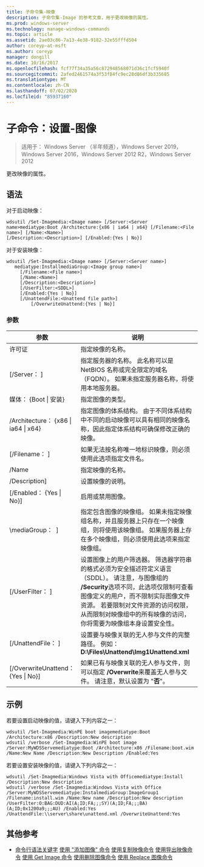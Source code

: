 ```yaml
---
title: 子命令集-映像
description: 子命令集-Image 的参考文章，用于更改映像的属性。
ms.prod: windows-server
ms.technology: manage-windows-commands
ms.topic: article
ms.assetid: 2ae03c86-7a13-4e38-9182-32e55fffd504
author: coreyp-at-msft
ms.author: coreyp
manager: dongill
ms.date: 10/16/2017
ms.openlocfilehash: fcf77f34a35a56c872948568071d36c1fcf5940f
ms.sourcegitcommit: 2afed2461574a3f53f84fc9ec28d86df3b335685
ms.translationtype: MT
ms.contentlocale: zh-CN
ms.lasthandoff: 07/02/2020
ms.locfileid: "85937160"
---
```

# <a name="subcommand-set-image"></a>子命令：设置-图像

> 适用于： Windows Server （半年频道），Windows Server 2019，Windows Server 2016，Windows Server 2012 R2，Windows Server 2012

更改映像的属性。

## <a name="syntax"></a>语法
对于启动映像：
```
wdsutil /Set-Imagmedia:<Image name> [/Server:<Server name>mediatype:Boot /Architecture:{x86 | ia64 | x64} [/Filename:<File name>] [/Name:<Name>]
[/Description:<Description>] [/Enabled:{Yes | No}]
```
对于安装映像：
```
wdsutil /Set-Imagmedia:<Image name> [/Server:<Server name>]
   mediatype:InstallmediaGroup:<Image group name>]
     [/Filename:<File name>]
     [/Name:<Name>]
     [/Description:<Description>]
     [/UserFilter:<SDDL>]
     [/Enabled:{Yes | No}]
     [/UnattendFile:<Unattend file path>]
         [/OverwriteUnattend:{Yes | No}]
```
### <a name="parameters"></a>参数
|参数|说明|
|-------|--------|
许可证<Image name>|指定映像的名称。|
|[/Server： <Server name> ]|指定服务器的名称。 此名称可以是 NetBIOS 名称或完全限定的域名（FQDN）。 如果未指定服务器名称，将使用本地服务器。|
媒体： {Boot &#124; 安装}|指定图像的类型。|
|/Architecture： {x86 &#124; ia64 &#124; x64}|指定图像的体系结构。 由于不同体系结构中不同的启动映像可以具有相同的映像名称，因此指定体系结构可确保修改正确的映像。|
|[/Filename： <File name> ]|如果无法按名称唯一地标识映像，则必须使用此选项指定文件名。|
|/Name|指定映像的名称。|
|/Description<Description>]|设置映像的说明。|
|[/Enabled： {Yes &#124; No}]|启用或禁用图像。|
|\mediaGroup： <Image group name> ]|指定包含图像的映像组。 如果未指定映像组名称，并且服务器上只存在一个映像组，则将使用该映像组。 如果服务器上存在多个映像组，则必须使用此选项来指定映像组。|
|[/UserFilter： <SDDL> ]|设置图像上的用户筛选器。 筛选器字符串的格式必须为安全描述符定义语言（SDDL）。 请注意，与图像组的 **/Security**选项不同，此选项仅限制可查看图像定义的用户，而不限制实际图像文件资源。 若要限制对文件资源的访问权限，从而限制对映像组中的所有映像的访问，你将需要为映像组本身设置安全性。|
|[/UnattendFile： <Unattend file path> ]|设置要与映像关联的无人参与文件的完整路径。 例如： **D:\Files\Unattend\Img1Unattend.xml**|
|[/OverwriteUnattend： {Yes &#124; No}]|如果已有与映像关联的无人参与文件，则可以指定 **/Overwrite**来覆盖无人参与文件。 请注意，默认设置为 "**否**"。|
## <a name="examples"></a>示例
若要设置启动映像的值，请键入下列内容之一：
```
wdsutil /Set-Imagmedia:WinPE boot imagemediatype:Boot /Architecture:x86 /Description:New description
wdsutil /verbose /Set-Imagmedia:WinPE boot image /Server:MyWDSServemediatype:Boot /Architecture:x86 /Filename:boot.wim
/Name:New Name /Description:New Description /Enabled:Yes
```
若要设置安装映像的值，请键入下列内容之一：
```
wdsutil /Set-Imagmedia:Windows Vista with Officemediatype:Install /Description:New description
wdsutil /verbose /Set-Imagmedia:Windows Vista with Office /Server:MyWDSServemediatype:InstalmediaGroup:ImageGroup1
/Filename:install.wim /Name:New name /Description:New description /UserFilter:O:BAG:DUD:AI(A;ID;FA;;;SY)(A;ID;FA;;;BA)(A;ID;0x1200a9;;;AU) /Enabled:Yes /UnattendFile:\\server\share\unattend.xml /OverwriteUnattend:Yes
```
## <a name="additional-references"></a>其他参考
- [命令行语法关键字](command-line-syntax-key.md) 
[使用 "添加图像" 命令](using-the-add-image-command.md) 
[使用复制映像命令](using-the-copy-image-command.md) 
[使用导出映像命令](using-the-export-image-command.md) 
[使用 Get Image 命令](using-the-get-image-command.md) 
[使用删除图像命令](using-the-remove-image-command.md) 
[使用 Replace 图像命令](using-the-replace-image-command.md)
